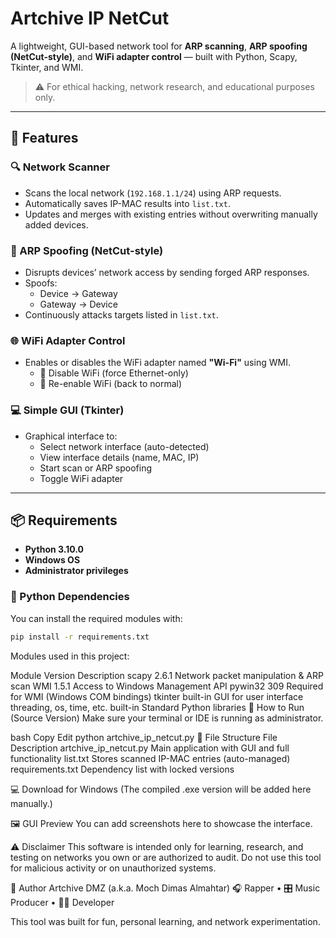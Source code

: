 # Artchive IP NetCut

A lightweight, GUI-based network tool for **ARP scanning**, **ARP spoofing (NetCut-style)**, and **WiFi adapter control** — built with Python, Scapy, Tkinter, and WMI.

> ⚠️ For ethical hacking, network research, and educational purposes only.

---

## 🧠 Features

### 🔍 Network Scanner
- Scans the local network (`192.168.1.1/24`) using ARP requests.
- Automatically saves IP-MAC results into `list.txt`.
- Updates and merges with existing entries without overwriting manually added devices.

### 🛑 ARP Spoofing (NetCut-style)
- Disrupts devices’ network access by sending forged ARP responses.
- Spoofs:
  - Device → Gateway
  - Gateway → Device
- Continuously attacks targets listed in `list.txt`.

### 🌐 WiFi Adapter Control
- Enables or disables the WiFi adapter named **"Wi-Fi"** using WMI.
  - 📴 Disable WiFi (force Ethernet-only)
  - 📶 Re-enable WiFi (back to normal)

### 💻 Simple GUI (Tkinter)
- Graphical interface to:
  - Select network interface (auto-detected)
  - View interface details (name, MAC, IP)
  - Start scan or ARP spoofing
  - Toggle WiFi adapter

---

## 📦 Requirements

- **Python 3.10.0**
- **Windows OS**
- **Administrator privileges**

### 🧰 Python Dependencies

You can install the required modules with:

```bash
pip install -r requirements.txt

```
Modules used in this project:

Module	Version	Description
scapy	2.6.1	Network packet manipulation & ARP scan
WMI	1.5.1	Access to Windows Management API
pywin32	309	Required for WMI (Windows COM bindings)
tkinter	built-in	GUI for user interface
threading, os, time, etc.	built-in	Standard Python libraries
🚀 How to Run (Source Version)
Make sure your terminal or IDE is running as administrator.

bash
Copy
Edit
python artchive_ip_netcut.py
📁 File Structure
File	Description
artchive_ip_netcut.py	Main application with GUI and full functionality
list.txt	Stores scanned IP-MAC entries (auto-managed)
requirements.txt	Dependency list with locked versions


💻 Download for Windows
(The compiled .exe version will be added here manually.)

🖼️ GUI Preview
You can add screenshots here to showcase the interface.

⚠️ Disclaimer
This software is intended only for learning, research, and testing on networks you own or are authorized to audit.
Do not use this tool for malicious activity or on unauthorized systems.

👤 Author
Artchive DMZ (a.k.a. Moch Dimas Almahtar)
🎧 Rapper • 🎛️ Music Producer • 👨‍💻 Developer

This tool was built for fun, personal learning, and network experimentation.


